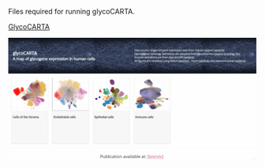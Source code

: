 Files required for running glycoCARTA.

[GlycoCARTA](https://vgdev.cedar.buffalo.edu/glycocarta)

![any alternative text you want ](./glycoCARTA_GDP-Fuc.gif)
